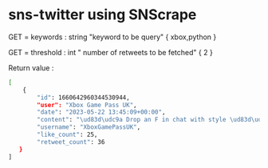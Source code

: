 # sns-twitter using SNScrape

GET = keywords : string "keyword to be query" { xbox,python }

GET = threshold : int " number of retweets to be fetched" { 2 }

Return value : 

```bash
[ 
    {
        "id": 1660642960344530944, 
        "user": "Xbox Game Pass UK", 
        "date": "2023-05-22 13:45:09+00:00", 
        "content": "\ud83d\udc9a Drop an F in chat with style \ud83d\udc9a\n\nWant to get your fingers on these Custom PC Game Pass keycaps? \ud83d\udc40 \n\nFollow @XboxGamePassUK & RT this tweet for the chance to win \ud83d\udd25 https://t.co/axDg8TUA77", 
        "username": "XboxGamePassUK", 
        "like_count": 25, 
        "retweet_count": 36
   }
]
```
